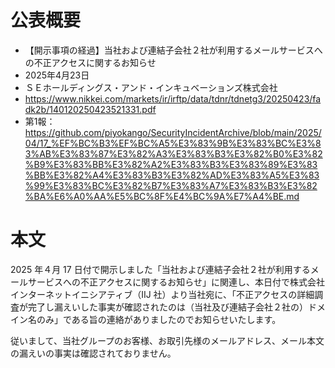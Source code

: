 # 公表概要
- 【開示事項の経過】当社および連結子会社２社が利用するメールサービスへの不正アクセスに関するお知らせ
- 2025年4月23日
- ＳＥホールディングス・アンド・インキュベーションズ株式会社
- https://www.nikkei.com/markets/ir/irftp/data/tdnr/tdnetg3/20250423/fadk2b/140120250423521331.pdf
- 第1報：https://github.com/piyokango/SecurityIncidentArchive/blob/main/2025/04/17_%EF%BC%B3%EF%BC%A5%E3%83%9B%E3%83%BC%E3%83%AB%E3%83%87%E3%82%A3%E3%83%B3%E3%82%B0%E3%82%B9%E3%83%BB%E3%82%A2%E3%83%B3%E3%83%89%E3%83%BB%E3%82%A4%E3%83%B3%E3%82%AD%E3%83%A5%E3%83%99%E3%83%BC%E3%82%B7%E3%83%A7%E3%83%B3%E3%82%BA%E6%A0%AA%E5%BC%8F%E4%BC%9A%E7%A4%BE.md

# 本文
2025 年４月 17 日付で開示しました「当社および連結子会社２社が利用するメールサービスへの不正アクセスに関するお知らせ」に関連し、本日付で株式会社インターネットイニシアティブ（IIJ 社）より当社宛に、「不正アクセスの詳細調査が完了し漏えいした事実が確認されたのは（当社及び連結子会社２社の）ドメイン名のみ」である旨の連絡がありましたのでお知らせいたします。

従いまして、当社グループのお客様、お取引先様のメールアドレス、メール本文の漏えいの事実は確認されておりません。
